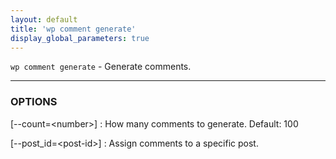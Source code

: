 ```yaml
---
layout: default
title: 'wp comment generate'
display_global_parameters: true
---
```


`wp comment generate` - Generate comments.

<hr />

### OPTIONS

[\--count=&lt;number&gt;]
: How many comments to generate. Default: 100

[\--post_id=&lt;post-id&gt;]
: Assign comments to a specific post.



